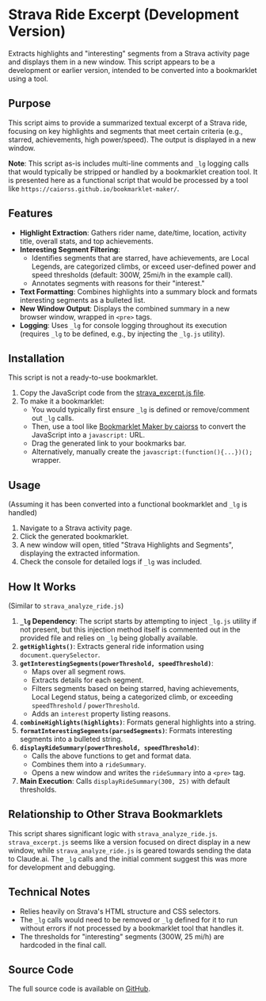 # Strava Ride Excerpt (Development Version)

Extracts highlights and "interesting" segments from a Strava activity page and displays them in a new window. This script appears to be a development or earlier version, intended to be converted into a bookmarklet using a tool.

## Purpose

This script aims to provide a summarized textual excerpt of a Strava ride, focusing on key highlights and segments that meet certain criteria (e.g., starred, achievements, high power/speed). The output is displayed in a new window.

**Note**: This script as-is includes multi-line comments and `_lg` logging calls that would typically be stripped or handled by a bookmarklet creation tool. It is presented here as a functional script that would be processed by a tool like `https://caiorss.github.io/bookmarklet-maker/`.

## Features

-   **Highlight Extraction**: Gathers rider name, date/time, location, activity title, overall stats, and top achievements.
-   **Interesting Segment Filtering**:
    -   Identifies segments that are starred, have achievements, are Local Legends, are categorized climbs, or exceed user-defined power and speed thresholds (default: 300W, 25mi/h in the example call).
    -   Annotates segments with reasons for their "interest."
-   **Text Formatting**: Combines highlights into a summary block and formats interesting segments as a bulleted list.
-   **New Window Output**: Displays the combined summary in a new browser window, wrapped in `<pre>` tags.
-   **Logging**: Uses `_lg` for console logging throughout its execution (requires `_lg` to be defined, e.g., by injecting the `_lg.js` utility).

## Installation

This script is not a ready-to-use bookmarklet.
1.  Copy the JavaScript code from the [strava_excerpt.js file](https://github.com/oaustegard/bookmarklets/blob/main/strava_excerpt.js).
2.  To make it a bookmarklet:
    *   You would typically first ensure `_lg` is defined or remove/comment out `_lg` calls.
    *   Then, use a tool like [Bookmarklet Maker by caiorss](https://caiorss.github.io/bookmarklet-maker/) to convert the JavaScript into a `javascript:` URL.
    *   Drag the generated link to your bookmarks bar.
    *   Alternatively, manually create the `javascript:(function(){...})();` wrapper.

## Usage

(Assuming it has been converted into a functional bookmarklet and `_lg` is handled)
1.  Navigate to a Strava activity page.
2.  Click the generated bookmarklet.
3.  A new window will open, titled "Strava Highlights and Segments", displaying the extracted information.
4.  Check the console for detailed logs if `_lg` was included.

## How It Works

(Similar to `strava_analyze_ride.js`)
1.  **`_lg` Dependency**: The script starts by attempting to inject `_lg.js` utility if not present, but this injection method itself is commented out in the provided file and relies on `_lg` being globally available.
2.  **`getHighlights()`**: Extracts general ride information using `document.querySelector`.
3.  **`getInterestingSegments(powerThreshold, speedThreshold)`**:
    *   Maps over all segment rows.
    *   Extracts details for each segment.
    *   Filters segments based on being starred, having achievements, Local Legend status, being a categorized climb, or exceeding `speedThreshold` / `powerThreshold`.
    *   Adds an `interest` property listing reasons.
4.  **`combineHighlights(highlights)`**: Formats general highlights into a string.
5.  **`formatInterestingSegments(parsedSegments)`**: Formats interesting segments into a bulleted string.
6.  **`displayRideSummary(powerThreshold, speedThreshold)`**:
    *   Calls the above functions to get and format data.
    *   Combines them into a `rideSummary`.
    *   Opens a new window and writes the `rideSummary` into a `<pre>` tag.
7.  **Main Execution**: Calls `displayRideSummary(300, 25)` with default thresholds.

## Relationship to Other Strava Bookmarklets

This script shares significant logic with `strava_analyze_ride.js`. `strava_excerpt.js` seems like a version focused on direct display in a new window, while `strava_analyze_ride.js` is geared towards sending the data to Claude.ai. The `_lg` calls and the initial comment suggest this was more for development and debugging.

## Technical Notes

-   Relies heavily on Strava's HTML structure and CSS selectors.
-   The `_lg` calls would need to be removed or `_lg` defined for it to run without errors if not processed by a bookmarklet tool that handles it.
-   The thresholds for "interesting" segments (300W, 25 mi/h) are hardcoded in the final call.

## Source Code

The full source code is available on [GitHub](https://github.com/oaustegard/bookmarklets/blob/main/strava_excerpt.js).
